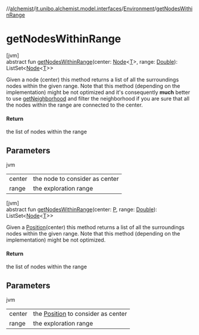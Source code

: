 //[alchemist](../../../index.md)/[it.unibo.alchemist.model.interfaces](../index.md)/[Environment](index.md)/[getNodesWithinRange](get-nodes-within-range.md)

# getNodesWithinRange

[jvm]\
abstract fun [getNodesWithinRange](get-nodes-within-range.md)(center: [Node](../-node/index.md)<[T](../-action/index.md)>, range: [Double](https://kotlinlang.org/api/latest/jvm/stdlib/kotlin/-double/index.html)): ListSet<[Node](../-node/index.md)<[T](../-action/index.md)>>

Given a node (center) this method returns a list of all the surroundings nodes within the given range. Note that this method (depending on the implementation) might be not optimized and it's consequently **much** better to use [getNeighborhood](get-neighborhood.md) and filter the neighborhood if you are sure that all the nodes within the range are connected to the center.

#### Return

the list of nodes within the range

## Parameters

jvm

| | |
|---|---|
| center | the node to consider as center |
| range | the exploration range |

[jvm]\
abstract fun [getNodesWithinRange](get-nodes-within-range.md)(center: [P](../../it.unibo.alchemist.core.interfaces/-simulation/index.md), range: [Double](https://kotlinlang.org/api/latest/jvm/stdlib/kotlin/-double/index.html)): ListSet<[Node](../-node/index.md)<[T](../-action/index.md)>>

Given a [Position](../-position/index.md)(center) this method returns a list of all the surroundings nodes within the given range. Note that this method (depending on the implementation) might be not optimized.

#### Return

the list of nodes within the range

## Parameters

jvm

| | |
|---|---|
| center | the [Position](../-position/index.md) to consider as center |
| range | the exploration range |
